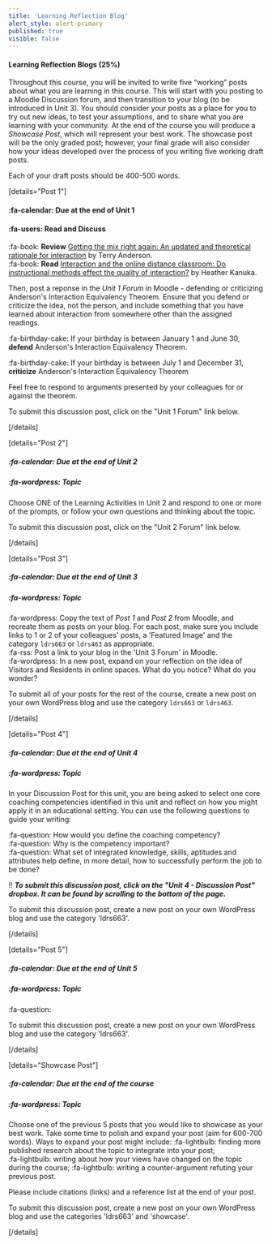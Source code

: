 ```yaml
---
title: 'Learning Reflection Blog'
alert_style: alert-primary
published: true
visible: false
---
```


#### Learning Reflection Blogs (25%)

Throughout this course, you will be invited to write five “working” posts about what you are learning in this course. This will start with you posting to a Moodle Discussion forum, and then transition to your blog (to be introduced in Unit 3). You should consider your posts as a place for you to try out new ideas, to test your assumptions, and to share what you are learning with your community. At the end of the course you will produce a *Showcase Post*, which will represent your best work. The showcase post will be the only graded post; however, your final grade will also consider how your ideas developed over the process of you writing five working draft posts.

Each of your draft posts should be 400-500 words.

[details="Post 1"]

#### :fa-calendar: Due at the end of Unit 1

#### :fa-users: Read and Discuss  
:fa-book: **Review** [Getting the mix right again: An updated and theoretical rationale for interaction](https://www.irrodl.org/index.php/irrodl/article/view/149/230) by Terry Anderson.  
:fa-book: **Read** [Interaction and the online distance classroom: Do instructional methods effect the quality of interaction?](https://link-springer-com.ezproxy.student.twu.ca/article/10.1007/s12528-011-9049-4)  by Heather Kanuka.  

Then, post a reponse in the *Unit 1 Forum* in Moodle - defending or criticizing Anderson's Interaction Equivalency Theorem. Ensure that you defend or criticize the idea, not the person, and include something that you have learned about interaction from somewhere other than the assigned readings.

:fa-birthday-cake: If your birthday is between January 1 and June 30, **defend** Anderson's Interaction Equivalency Theorem.

:fa-birthday-cake: If your birthday is between July 1 and December 31, **criticize** Anderson's Interaction Equivalency Theorem

Feel free to respond to arguments presented by your colleagues for or against the theorem.

To submit this discussion post, click on the "Unit 1 Forum" link below.


[/details]



[details="Post 2"]

##### :fa-calendar: Due at the end of Unit 2
##### :fa-wordpress: Topic

Choose ONE of the Learning Activities in Unit 2 and respond to one or more of the prompts, or follow your own questions and thinking about the topic.

To submit this discussion post, click on the "Unit 2 Forum" link below.


[/details]




[details="Post 3"]

##### :fa-calendar: Due at the end of Unit 3
##### :fa-wordpress: Topic

:fa-wordpress:  Copy the text of *Post 1* and *Post 2* from Moodle, and recreate them as posts on your blog. For each post, make sure you include links to 1 or 2 of your colleagues' posts, a 'Featured Image' and the category `ldrs663` or `ldrs463` as appropriate.  
:fa-rss: Post a link to your blog in the 'Unit 3 Forum' in Moodle.  
:fa-wordpress:   In a new post, expand on your reflection on the idea of Visitors and Residents in online spaces. What do you notice? What do you wonder?  

To submit all of your posts for the rest of the course, create a new post on your own WordPress blog and use the category `ldrs663` or `ldrs463`.


[/details]




[details="Post 4"]

##### :fa-calendar: Due at the end of Unit 4
##### :fa-wordpress: Topic

In your Discussion Post for this unit, you are being asked to select one core coaching competencies identified in this unit and reflect on how you might apply it in an educational setting. You can use the following questions to guide your writing:

:fa-question: How would you define the coaching competency?   
:fa-question: Why is the competency important?    
:fa-question: What set of integrated knowledge, skills, aptitudes and attributes help define, in more detail, how to successfully perform the job to be done?    

!! ***To submit this discussion post, click on the "Unit 4 - Discussion Post" dropbox. It can be found by scrolling to the bottom of the page.***




To submit this discussion post, create a new post on your own WordPress blog and use the category 'ldrs663'.


[/details]



[details="Post 5"]

##### :fa-calendar: Due at the end of Unit 5
##### :fa-wordpress: Topic



:fa-question:   

To submit this discussion post, create a new post on your own WordPress blog and use the category 'ldrs663'.


[/details]




[details="Showcase Post"]

##### :fa-calendar: Due at the end of the course
##### :fa-wordpress: Topic

Choose one of the previous 5 posts that you would like to showcase as your best work. Take some time to polish and expand your post (aim for 600-700 words). Ways to expand your post might include:
:fa-lightbulb: finding more published research about the topic to integrate into your post;   
:fa-lightbulb: writing about how your views have changed on the topic during the course;
:fa-lightbulb: writing a counter-argument refuting your previous post.

Please include citations (links) and a reference list at the end of your post.

To submit this discussion post, create a new post on your own WordPress blog and use the categories 'ldrs663' and 'showcase'.


[/details]
